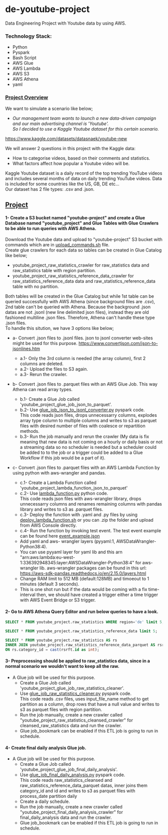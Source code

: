 # de-youtube-project
Data Engineering Project with Youtube data by using AWS.

### Technology Stack:
* Python
* Pyspark
* Bash Script
* AWS Glue
* AWS Lambda
* AWS S3
* AWS Athena
* yaml

### <ins>Project Overview
We want to simulate a scenario like below;

* *Our management team wants to launch a new data-driven campaign and our main advertising channel is 'Youtube'.<br>
So I decided to use a Kaggle Youtube dataset for this certain scenario.*

https://www.kaggle.com/datasets/datasnaek/youtube-new

We will answer 2 questions in this project with the Kaggle data:
* How to categorise videos, based on their comments and statistics.
* What factors affect how popular a Youtube video will be.

Kaggle Youtube dataset is a daily record of the top trending YouTube videos and includes several months of data on daily trending YouTube videos. Data is included for some countries like the US, GB, DE etc... <br>
Our dataset has 2 file types: .csv and .json.


## <ins>Project
#### 1- Create a S3 bucket named "youtube-project" and create a Glue Database named "youtube_project" and Glue Tables with Glue Crawlers to be able to run queries with AWS Athena.
Download the Youtube data and upload to "youtube-project" S3 bucket with commands which are in [upload_commands.sh](https://github.com/erensakarya/de-youtube-project/blob/main/upload_commands.sh) file.<br>
Create glue crawlers for each data so tables can be created in Glue Catalog like below;
* youtube_project_raw_statistics_crawler for raw_statistics data and raw_statistics table with region partition.
* youtube_project_raw_statistics_reference_data_crawler for raw_statistics_reference_data data and raw_statistics_reference_data table with no partition.

Both tables will be created in the Glue Catalog but while 1st table can be queried successfully with AWS Athena (since background files are .csv), 2nd table can't be queried with Athena. Because the background .json datas are not .jsonl (new line delimited json files), instead they are old fashioned multiline .json files. Therefore, Athena can't handle these type .json files.<br>
To handle this sitution, we have 3 options like below;
* a- Convert .json files to .jsonl files. json to jsonl converter web-sites might be used for this purpose. https://www.convertjson.com/json-to-jsonlines.htm <br>
	* a.1- Only the 3rd column is needed (the array column), first 2 columns are deleted. <br>
	* a.2- Upload the files to S3 again. <br>
	* a.3- Rerun the crawler.

* b- Convert .json files to .parquet files with an AWS Glue Job. This way Athena can read array types. <br>
	* b.1- Create a Glue Job called 'youtube_project_glue_job_json_to_parquet'. <br>
	* b.2- Use [glue_job_json_to_jsonl_converter.py](https://github.com/erensakarya/de-youtube-project/blob/main/json_to_jsonl_converters/glue_job/glue_job_json_to_jsonl_converter.py) pyspark code.<br>
 	This code reads json files, drops unnecessarry columns, explodes array type column to multiple columns and writes to s3 as parquet files with desired number of files with coalesce or repartition methods. <br>
  	* b.3- Run the job manually and rerun the crawler (My data is fix meaning that new data is not coming on a hourly or daily basis or not a streaming data so no scheduler is needed but a scheduler could be added to to the job or a trigger could be added to a Glue Workflow if this job would be a part of it).

* c- Convert .json files to .parquet files with an AWS Lambda Function by using python with aws-wrangler and pandas. <br>
	* c.1- Create a Lambda Function called 'youtube_project_lambda_function_json_to_parquet' <br>
	* c.2- Use [lambda_function.py](https://github.com/erensakarya/de-youtube-project/blob/main/json_to_jsonl_converters/lambda_function/lambda_function.py) python code. <br>
  	This code reads json files with aws-wrangler library, drops unnecessarry columns and renames remaining columns with pandas library and writes to s3 as .parquet files.
	* c.3- Deploy the function with .yaml and .py files by using  [deploy_lambda_function.sh](https://github.com/erensakarya/de-youtube-project/blob/main/json_to_jsonl_converters/deploy_lambda_function.sh) or you can .zip the folder and upload from AWS Console directly.
  	* c.4- Run the function by invoking test event. The test event example can be found here [event_example.json](https://github.com/erensakarya/de-youtube-project/blob/main/json_to_jsonl_converters/lambda_function/event_example.json)
  	* Add yaml and aws- wrangler layers (pyyaml:1, AWSDataWrangler-Python38:4). <br>
 	* You can use pyyaml layer for yaml lib and this arn "arn:aws:lambda:eu-west-1:336392948345:layer:AWSDataWrangler-Python38:4" for aws-wrangler lib.
   	aws-wrangler packages can be found in this url: https://aws-sdk-pandas.readthedocs.io/en/2.15.0/layers.html <br>
	* Change RAM limit to 512 MB (default:128MB) and timoeout to 1 minutes (default 3 seconds). <br>
	* This is one shot run but if the data would be coming with a fix time-interval then, we should have created a trigger either a time trigger with AWS Event Bridge or S3 	trigger.
 
 #### 2- Go to AWS Athena Query Editor and run below queries to have a look.
   ```sql
   SELECT * FROM youtube_project.raw_statistics WHERE region='de' limit 5;

   SELECT * FROM youtube_project.raw_statistics_reference_data limit 5;

   SELECT * FROM youtube_project.raw_statistics AS rs
   INNER JOIN youtube_project.raw_statistics_reference_data_parquet AS rsrft
   ON rs.category_id = cast(rsrft.id as int);
   ```
#### 3- Preprocessing should be applied to raw_statistics data, since in a normal scenario we wouldn't want to keep all the raw.
* A Glue job will be used for this purpose. <br>
	* Create a Glue Job called 'youtube_project_glue_job_raw_statistics_cleaner'. <br>
	* Use [glue_job_raw_statistics_cleaner.py](https://github.com/erensakarya/de-youtube-project/blob/main/glue_job_raw_statistics_cleaner/glue_job_raw_statistics_cleaner.py) pyspark code.<br>
 	This code reads .csv files, uses input_file_name method to get partition as a column, drop rows that have a null value and writes to s3 as parquet files with region partition. <br>
  	* Run the job manually, create a new crawler called "youtube_project_raw_statistics_cleansed_crawler" for cleansed_raw_statistics data and run the crawler.
  	* Glue job_bookmark can be enabled if this ETL job is going to run in schedule.

#### 4- Create final daily analysis Glue job.
* A Glue job will be used for this purpose. <br>
 	* Create a Glue Job called 'youtube_project_glue_job_final_daily_analysis'. <br>
 	* Use [glue_job_final_daily_analysis.py](https://github.com/erensakarya/de-youtube-project/blob/main/glue_job_raw_statistics_cleaner/glue_job_raw_statistics_cleaner.py) pyspark code.<br>
	This code reads raw_statistics_cleansed and raw_statistics_reference_data_parquet datas, inner joins them category_id and id and writes to s3 as parquet files with process_date partition daily <br>
 	* Create a daily schedule.
  	* Run the job manually, create a new crawler called "youtube_project_final_daily_analysis_crawler" for final_daily_analysis data and run the crawler.
  	* Glue job_bookmark can be enabled if this ETL job is going to run in schedule.
